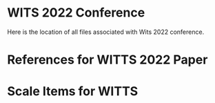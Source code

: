 # WITS 2022 Conference
Here is the location of all files associated with Wits 2022 conference.

# References for WITTS 2022 Paper

# Scale Items for WITTS 
